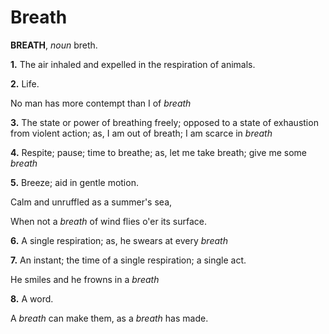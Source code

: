 # Breath

**BREATH**, _noun_ breth.

**1.** The air inhaled and expelled in the respiration of animals.

**2.** Life.

No man has more contempt than I of _breath_

**3.** The state or power of breathing freely; opposed to a state of exhaustion from violent action; as, I am out of breath; I am scarce in _breath_

**4.** Respite; pause; time to breathe; as, let me take breath; give me some _breath_

**5.** Breeze; aid in gentle motion.

Calm and unruffled as a summer's sea,

When not a _breath_ of wind flies o'er its surface.

**6.** A single respiration; as, he swears at every _breath_

**7.** An instant; the time of a single respiration; a single act.

He smiles and he frowns in a _breath_

**8.** A word.

A _breath_ can make them, as a _breath_ has made.